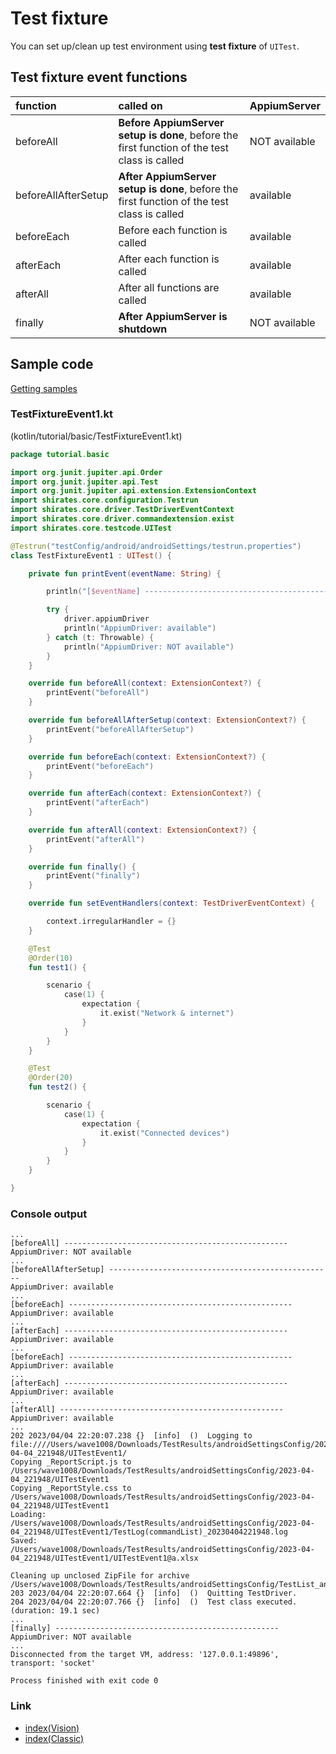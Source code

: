 # Test fixture

You can set up/clean up test environment using **test fixture** of `UITest`.

## Test fixture event functions

| function            | called on                                                                                    | AppiumServer  |
|:--------------------|:---------------------------------------------------------------------------------------------|:--------------|
| beforeAll           | **Before AppiumServer setup is done**, before the first function of the test class is called | NOT available |
| beforeAllAfterSetup | **After AppiumServer setup is done**, before the first function of the test class is called  | available     |
| beforeEach          | Before each function is called                                                               | available     |
| afterEach           | After each function is called                                                                | available     |
| afterAll            | After all functions are called                                                               | available     |
| finally             | **After AppiumServer is shutdown**                                                           | NOT available |

## Sample code

[Getting samples](../../getting_samples.md)

### TestFixtureEvent1.kt

(kotlin/tutorial/basic/TestFixtureEvent1.kt)

```kotlin
package tutorial.basic

import org.junit.jupiter.api.Order
import org.junit.jupiter.api.Test
import org.junit.jupiter.api.extension.ExtensionContext
import shirates.core.configuration.Testrun
import shirates.core.driver.TestDriverEventContext
import shirates.core.driver.commandextension.exist
import shirates.core.testcode.UITest

@Testrun("testConfig/android/androidSettings/testrun.properties")
class TestFixtureEvent1 : UITest() {

    private fun printEvent(eventName: String) {

        println("[$eventName] --------------------------------------------------")

        try {
            driver.appiumDriver
            println("AppiumDriver: available")
        } catch (t: Throwable) {
            println("AppiumDriver: NOT available")
        }
    }

    override fun beforeAll(context: ExtensionContext?) {
        printEvent("beforeAll")
    }

    override fun beforeAllAfterSetup(context: ExtensionContext?) {
        printEvent("beforeAllAfterSetup")
    }

    override fun beforeEach(context: ExtensionContext?) {
        printEvent("beforeEach")
    }

    override fun afterEach(context: ExtensionContext?) {
        printEvent("afterEach")
    }

    override fun afterAll(context: ExtensionContext?) {
        printEvent("afterAll")
    }

    override fun finally() {
        printEvent("finally")
    }

    override fun setEventHandlers(context: TestDriverEventContext) {

        context.irregularHandler = {}
    }

    @Test
    @Order(10)
    fun test1() {

        scenario {
            case(1) {
                expectation {
                    it.exist("Network & internet")
                }
            }
        }
    }

    @Test
    @Order(20)
    fun test2() {

        scenario {
            case(1) {
                expectation {
                    it.exist("Connected devices")
                }
            }
        }
    }

}
```

### Console output

```
...
[beforeAll] --------------------------------------------------
AppiumDriver: NOT available
...
[beforeAllAfterSetup] --------------------------------------------------
AppiumDriver: available
...
[beforeEach] --------------------------------------------------
AppiumDriver: available
...
[afterEach] --------------------------------------------------
AppiumDriver: available
...
[beforeEach] --------------------------------------------------
AppiumDriver: available
...
[afterEach] --------------------------------------------------
AppiumDriver: available
...
[afterAll] --------------------------------------------------
AppiumDriver: available
...
202	2023/04/04 22:20:07.238	{}	[info]	()	Logging to file:////Users/wave1008/Downloads/TestResults/androidSettingsConfig/2023-04-04_221948/UITestEvent1/
Copying _ReportScript.js to /Users/wave1008/Downloads/TestResults/androidSettingsConfig/2023-04-04_221948/UITestEvent1
Copying _ReportStyle.css to /Users/wave1008/Downloads/TestResults/androidSettingsConfig/2023-04-04_221948/UITestEvent1
Loading: /Users/wave1008/Downloads/TestResults/androidSettingsConfig/2023-04-04_221948/UITestEvent1/TestLog(commandList)_20230404221948.log
Saved: /Users/wave1008/Downloads/TestResults/androidSettingsConfig/2023-04-04_221948/UITestEvent1/UITestEvent1@a.xlsx

Cleaning up unclosed ZipFile for archive /Users/wave1008/Downloads/TestResults/androidSettingsConfig/TestList_androidSettingsConfig.xlsx
203	2023/04/04 22:20:07.664	{}	[info]	()	Quitting TestDriver.
204	2023/04/04 22:20:07.766	{}	[info]	()	Test class executed. (duration: 19.1 sec)
...
[finally] --------------------------------------------------
AppiumDriver: NOT available
...
Disconnected from the target VM, address: '127.0.0.1:49896', transport: 'socket'

Process finished with exit code 0
```

### Link

- [index(Vision)](../../index.md)
- [index(Classic)](../../classic/index.md)

